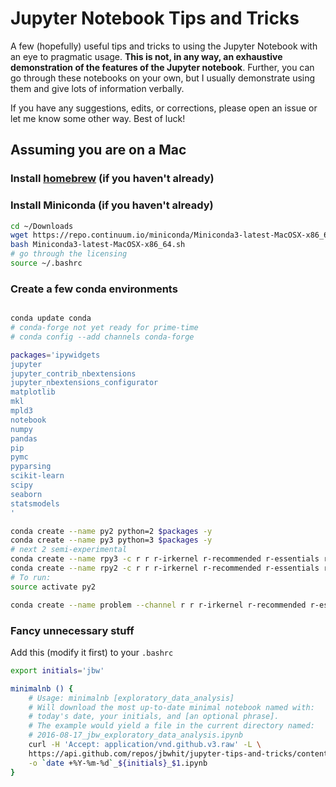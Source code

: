 # Jupyter Notebook Tips and Tricks

A few (hopefully) useful tips and tricks to using the Jupyter Notebook with an eye to pragmatic usage. **This is not, in any way, an exhaustive demonstration of the features of the Jupyter notebook**. Further, you can go through these notebooks on your own, but I usually demonstrate using them and give lots of information verbally.

If you have any suggestions, edits, or corrections, please open an issue or let me know some other way. Best of luck!

## Assuming you are on a Mac

### Install [homebrew](http://brew.sh/) (if you haven't already)

### Install Miniconda (if you haven't already)

```bash
cd ~/Downloads
wget https://repo.continuum.io/miniconda/Miniconda3-latest-MacOSX-x86_64.sh
bash Miniconda3-latest-MacOSX-x86_64.sh
# go through the licensing 
source ~/.bashrc
```

### Create a few conda environments

```bash

conda update conda
# conda-forge not yet ready for prime-time
# conda config --add channels conda-forge

packages='ipywidgets
jupyter
jupyter_contrib_nbextensions
jupyter_nbextensions_configurator
matplotlib
mkl
mpld3
notebook
numpy
pandas
pip
pymc
pyparsing
scikit-learn
scipy
seaborn
statsmodels
'

conda create --name py2 python=2 $packages -y
conda create --name py3 python=3 $packages -y
# next 2 semi-experimental
conda create --name rpy3 -c r r r-irkernel r-recommended r-essentials rpy2 python=3 $packages -y
conda create --name rpy2 -c r r r-irkernel r-recommended r-essentials rpy2 python=2 $packages -y
# To run: 
source activate py2

conda create --name problem --channel r r r-irkernel r-recommended r-essentials rpy2 python=3 anaconda jupyter_nbextensions_configurator -y
```

### Fancy unnecessary stuff

Add this (modify it first) to your `.bashrc`

```bash
export initials='jbw'

minimalnb () {
    # Usage: minimalnb [exploratory_data_analysis]
    # Will download the most up-to-date minimal notebook named with:
    # today's date, your initials, and [an optional phrase].
    # The example would yield a file in the current directory named: 
    # 2016-08-17_jbw_exploratory_data_analysis.ipynb
    curl -H 'Accept: application/vnd.github.v3.raw' -L \
    https://api.github.com/repos/jbwhit/jupyter-tips-and-tricks/contents/templates/minimal.ipynb \
    -o `date +%Y-%m-%d`_${initials}_$1.ipynb
} 
```

